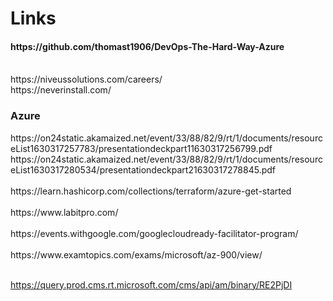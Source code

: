 # Links
<h4>https://github.com/thomast1906/DevOps-The-Hard-Way-Azure</h4>
<br>
https://niveussolutions.com/careers/
<br>
https://neverinstall.com/
<br>

<h3>Azure</h3>
https://on24static.akamaized.net/event/33/88/82/9/rt/1/documents/resourceList1630317257783/presentationdeckpart11630317256799.pdf
<br>
https://on24static.akamaized.net/event/33/88/82/9/rt/1/documents/resourceList1630317280534/presentationdeckpart21630317278845.pdf
<br>
<br>https://learn.hashicorp.com/collections/terraform/azure-get-started<br>
<br>https://www.labitpro.com/<br>
<br>https://events.withgoogle.com/googlecloudready-facilitator-program/<br>
<br>https://www.examtopics.com/exams/microsoft/az-900/view/<br>

<br>https://query.prod.cms.rt.microsoft.com/cms/api/am/binary/RE2PjDI<br>

